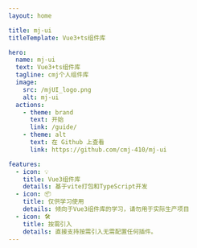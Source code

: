 ```yaml
---
layout: home

title: mj-ui
titleTemplate: Vue3+ts组件库

hero:
  name: mj-ui
  text: Vue3+ts组件库
  tagline: cmj个人组件库
  image:
    src: /mjUI_logo.png
    alt: mj-ui
  actions:
    - theme: brand
      text: 开始
      link: /guide/
    - theme: alt
      text: 在 Github 上查看
      link: https://github.com/cmj-410/mj-ui

features:
  - icon: 💡
    title: Vue3组件库
    details: 基于vite打包和TypeScript开发
  - icon: 📦
    title: 仅供学习使用
    details: 倾向于Vue3组件库的学习，请勿用于实际生产项目
  - icon: 🛠️
    title: 按需引入
    details: 直接支持按需引入无需配置任何插件。
---
```

